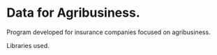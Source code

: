 # Data for Agribusiness.
Program developed for insurance companies focused on agribusiness.

Libraries used.


